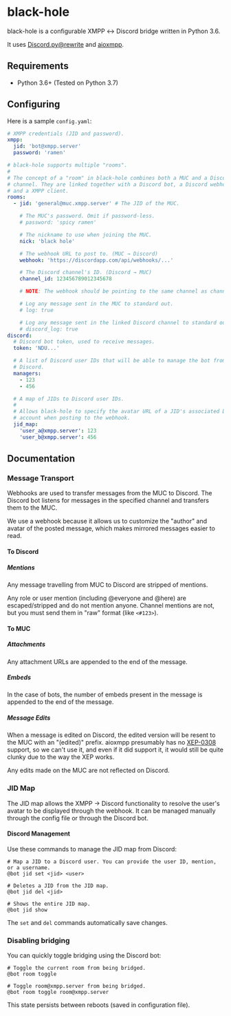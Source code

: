 # black-hole

black-hole is a configurable XMPP ↔ Discord bridge written in Python 3.6.

It uses [Discord.py@rewrite] and [aioxmpp].

[Discord.py@rewrite]: http://discordpy.readthedocs.io/en/rewrite/index.html
[aioxmpp]: https://docs.zombofant.net/aioxmpp/devel/index.html

## Requirements

- Python 3.6+ (Tested on Python 3.7)

## Configuring

Here is a sample `config.yaml`:

```yaml
# XMPP credentials (JID and password).
xmpp:
  jid: 'bot@xmpp.server'
  password: 'ramen'

# black-hole supports multiple "rooms".
#
# The concept of a "room" in black-hole combines both a MUC and a Discord
# channel. They are linked together with a Discord bot, a Discord webhook,
# and a XMPP client.
rooms:
  - jid: 'general@muc.xmpp.server' # The JID of the MUC.

    # The MUC's password. Omit if password-less.
    # password: 'spicy ramen'

    # The nickname to use when joining the MUC.
    nick: 'black hole'

    # The webhook URL to post to. (MUC → Discord)
    webhook: 'https://discordapp.com/api/webhooks/...'

    # The Discord channel's ID. (Discord → MUC)
    channel_id: 123456789012345678

    # NOTE: The webhook should be pointing to the same channel as channel_id.

    # Log any message sent in the MUC to standard out.
    # log: true

    # Log any message sent in the linked Discord channel to standard out.
    # discord_log: true
discord:
  # Discord bot token, used to receive messages.
  token: 'NDU...'

  # A list of Discord user IDs that will be able to manage the bot from
  # Discord.
  managers:
    - 123
    - 456

  # A map of JIDs to Discord user IDs.
  #
  # Allows black-hole to specify the avatar URL of a JID's associated Discord
  # account when posting to the webhook.
  jid_map:
    'user_a@xmpp.server': 123
    'user_b@xmpp.server': 456
```

## Documentation

### Message Transport

Webhooks are used to transfer messages from the MUC to Discord. The Discord bot
listens for messages in the specified channel and transfers them to the MUC.

We use a webhook because it allows us to customize the "author" and avatar of
the posted message, which makes mirrored messages easier to read.

#### To Discord

##### Mentions

Any message travelling from MUC to Discord are stripped of mentions.

Any role or user mention (including @everyone and @here) are escaped/stripped
and do not mention anyone. Channel mentions are not, but you must send them in
"raw" format (like `<#123>`).

#### To MUC

##### Attachments

Any attachment URLs are appended to the end of the message.

##### Embeds

In the case of bots, the number of embeds present in the message is appended
to the end of the message.

##### Message Edits

When a message is edited on Discord, the edited version will be resent to the
MUC with an "(edited)" prefix. aioxmpp presumably has no [XEP-0308] support,
so we can't use it, and even if it did support it, it would still be quite
clunky due to the way the XEP works.

[XEP-0308]: https://xmpp.org/extensions/xep-0308.html

Any edits made on the MUC are not reflected on Discord.

### JID Map

The JID map allows the XMPP → Discord functionality to resolve the user's
avatar to be displayed through the webhook. It can be managed manually through
the config file or through the Discord bot.

#### Discord Management

Use these commands to manage the JID map from Discord:

```
# Map a JID to a Discord user. You can provide the user ID, mention, or a username.
@bot jid set <jid> <user>

# Deletes a JID from the JID map.
@bot jid del <jid>

# Shows the entire JID map.
@bot jid show
```

The `set` and `del` commands automatically save changes.

### Disabling bridging

You can quickly toggle bridging using the Discord bot:

```
# Toggle the current room from being bridged.
@bot room toggle

# Toggle room@xmpp.server from being bridged.
@bot room toggle room@xmpp.server
```

This state persists between reboots (saved in configuration file).
